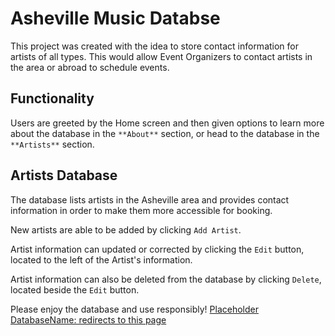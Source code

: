 # Asheville Music Databse

This project was created with the idea to store contact information for artists of all types. This would allow Event Organizers to contact artists in the area or abroad to schedule events. 

## Functionality 

Users are greeted by the Home screen and then given options to learn more about the database in the `**About**` section, or head to the database in the `**Artists**` section.

## Artists Database

The database lists artists in the Asheville area and provides contact information in order to make them more accessible for booking. 

New artists are able to be added by clicking `Add Artist`.

Artist information can updated or corrected by clicking the `Edit` button, located to the left of the Artist's information.

Artist information can also be deleted from the database by clicking `Delete`, located beside the `Edit` button.

Please enjoy the database and use responsibly! [Placeholder DatabaseName: redirects to this page](https://github.com/ZacharyDick828/FULLSTACK-MIDTERM-2)